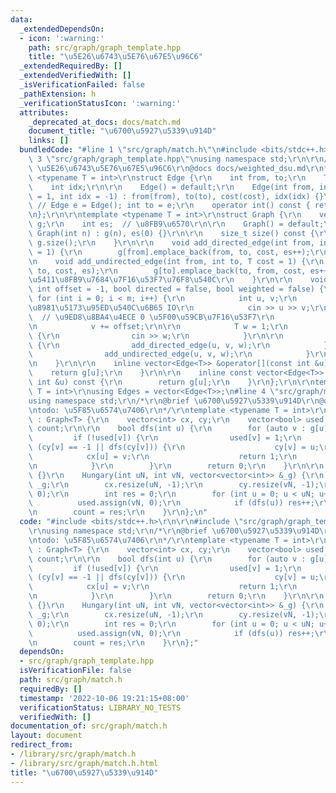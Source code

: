 ```yaml
---
data:
  _extendedDependsOn:
  - icon: ':warning:'
    path: src/graph/graph_template.hpp
    title: "\u5E26\u6743\u5E76\u67E5\u96C6"
  _extendedRequiredBy: []
  _extendedVerifiedWith: []
  _isVerificationFailed: false
  _pathExtension: h
  _verificationStatusIcon: ':warning:'
  attributes:
    _deprecated_at_docs: docs/match.md
    document_title: "\u6700\u5927\u5339\u914D"
    links: []
  bundledCode: "#line 1 \"src/graph/match.h\"\n#include <bits/stdc++.h>\r\n\r\n#line\
    \ 3 \"src/graph/graph_template.hpp\"\nusing namespace std;\r\n\r\n/*\r\n@brief\
    \ \u5E26\u6743\u5E76\u67E5\u96C6\r\n@docs docs/weighted_dsu.md\r\n*/\r\n\r\ntemplate\
    \ <typename T = int>\r\nstruct Edge {\r\n    int from, to;\r\n    T cost;\r\n\
    \    int idx;\r\n\r\n    Edge() = default;\r\n    Edge(int from, int to, T cost\
    \ = 1, int idx = -1) : from(from), to(to), cost(cost), idx(idx) {}\r\n\r\n   \
    \ // Edge e = Edge(); int to = e;\r\n    operator int() const { return to; }\r\
    \n};\r\n\r\ntemplate <typename T = int>\r\nstruct Graph {\r\n    vector<vector<Edge<T>>>\
    \ g;\r\n    int es;  // \u8FB9\u6570\r\n\r\n    Graph() = default;\r\n    explicit\
    \ Graph(int n) : g(n), es(0) {}\r\n\r\n    size_t size() const {\r\n        return\
    \ g.size();\r\n    }\r\n\r\n    void add_directed_edge(int from, int to, T cost\
    \ = 1) {\r\n        g[from].emplace_back(from, to, cost, es++);\r\n    }\r\n\r\
    \n    void add_undirected_edge(int from, int to, T cost = 1) {\r\n        g[from].emplace_back(from,\
    \ to, cost, es);\r\n        g[to].emplace_back(to, from, cost, es++);  // \u65E0\
    \u5411\u8FB9\u7684\u7F16\u53F7\u76F8\u540C\r\n    }\r\n\r\n    void read(int m,\
    \ int offset = -1, bool directed = false, bool weighted = false) {\r\n       \
    \ for (int i = 0; i < m; i++) {\r\n            int u, v;\r\n            // \u9700\
    \u8981\u5173\u95ED\u540C\u6B65 IO\r\n            cin >> u >> v;\r\n          \
    \  // \u9ED8\u8BA4\u4ECE 0 \u5F00\u59CB\u7F16\u53F7\r\n            u += offset;\r\
    \n            v += offset;\r\n\r\n            T w = 1;\r\n            if (weighted)\
    \ {\r\n                cin >> w;\r\n            }\r\n\r\n            if (directed)\
    \ {\r\n                add_directed_edge(u, v, w);\r\n            } else {\r\n\
    \                add_undirected_edge(u, v, w);\r\n            }\r\n        }\r\
    \n    }\r\n\r\n    inline vector<Edge<T>> &operator[](const int &u) {\r\n    \
    \    return g[u];\r\n    }\r\n\r\n    inline const vector<Edge<T>> &operator[](const\
    \ int &u) const {\r\n        return g[u];\r\n    }\r\n};\r\n\r\ntemplate <typename\
    \ T = int>\r\nusing Edges = vector<Edge<T>>;\n#line 4 \"src/graph/match.h\"\n\
    using namespace std;\r\n/*\r\n@brief \u6700\u5927\u5339\u914D\r\n@docs docs/match.md\r\
    \ntodo: \u5F85\u6574\u7406\r\n*/\r\ntemplate <typename T = int>\r\nstruct Hungary\
    \ : Graph<T> {\r\n    vector<int> cx, cy;\r\n    vector<bool> used;\r\n    int\
    \ count;\r\n\r\n    bool dfs(int u) {\r\n        for (auto v : g[u]) {\r\n   \
    \         if (!used[v]) {\r\n                used[v] = 1;\r\n                if\
    \ (cy[v] == -1 || dfs(cy[v])) {\r\n                    cy[v] = u;\r\n        \
    \            cx[u] = v;\r\n                    return 1;\r\n                }\r\
    \n            }\r\n        }\r\n        return 0;\r\n    }\r\n\r\n    Hungary()\
    \ {}\r\n    Hungary(int uN, int vN, vector<vector<int>> &_g) {\r\n        g =\
    \ _g;\r\n        cx.resize(uN, -1);\r\n        cy.resize(vN, -1);\r\n        used.resize(vN,\
    \ 0);\r\n        int res = 0;\r\n        for (int u = 0; u < uN; u++) {\r\n  \
    \          used.assign(vN, 0);\r\n            if (dfs(u)) res++;\r\n        }\r\
    \n        count = res;\r\n    }\r\n};\n"
  code: "#include <bits/stdc++.h>\r\n\r\n#include \"src/graph/graph_template.hpp\"\
    \r\nusing namespace std;\r\n/*\r\n@brief \u6700\u5927\u5339\u914D\r\n@docs docs/match.md\r\
    \ntodo: \u5F85\u6574\u7406\r\n*/\r\ntemplate <typename T = int>\r\nstruct Hungary\
    \ : Graph<T> {\r\n    vector<int> cx, cy;\r\n    vector<bool> used;\r\n    int\
    \ count;\r\n\r\n    bool dfs(int u) {\r\n        for (auto v : g[u]) {\r\n   \
    \         if (!used[v]) {\r\n                used[v] = 1;\r\n                if\
    \ (cy[v] == -1 || dfs(cy[v])) {\r\n                    cy[v] = u;\r\n        \
    \            cx[u] = v;\r\n                    return 1;\r\n                }\r\
    \n            }\r\n        }\r\n        return 0;\r\n    }\r\n\r\n    Hungary()\
    \ {}\r\n    Hungary(int uN, int vN, vector<vector<int>> &_g) {\r\n        g =\
    \ _g;\r\n        cx.resize(uN, -1);\r\n        cy.resize(vN, -1);\r\n        used.resize(vN,\
    \ 0);\r\n        int res = 0;\r\n        for (int u = 0; u < uN; u++) {\r\n  \
    \          used.assign(vN, 0);\r\n            if (dfs(u)) res++;\r\n        }\r\
    \n        count = res;\r\n    }\r\n};"
  dependsOn:
  - src/graph/graph_template.hpp
  isVerificationFile: false
  path: src/graph/match.h
  requiredBy: []
  timestamp: '2022-10-06 19:21:15+08:00'
  verificationStatus: LIBRARY_NO_TESTS
  verifiedWith: []
documentation_of: src/graph/match.h
layout: document
redirect_from:
- /library/src/graph/match.h
- /library/src/graph/match.h.html
title: "\u6700\u5927\u5339\u914D"
---
```

